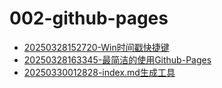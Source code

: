 # 002-github-pages
 - [20250328152720-Win时间戳快捷键](20250328152720-Win时间戳快捷键) 
 - [20250328163345-最简洁的使用Github-Pages](20250328163345-最简洁的使用Github-Pages) 
 - [20250330012828-index.md生成工具](20250330012828-index.md生成工具) 
